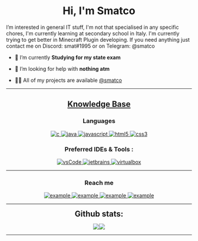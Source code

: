 <h1 align="center">Hi, I'm Smatco</h1>

I’m interested in general IT stuff, I'm not that specialised in any specific chores, I'm currently learning at secondary school in Italy.
I'm currently trying to get better in Minecraft Plugin developing.
If you need anything just contact me on Discord: smat#1995 or on Telegram: @smatco

- 🌱 I’m currently  **Studying for my state exam** 

- 🤝 I’m looking for help with **nothing atm**

- 👨‍💻 All of my projects are available [@smatco](https://github.com/smatco)




---

<h2 align="center"><u><b>Knowledge Base</b></u></h2>

<h3 align="center">Languages</h3>
<p align="center">
  <a href="https://www.cprogramming.com/" target="_blank"> 
    <img src="https://img.shields.io/badge/C%20programming-A8B9CC.svg?style=for-the-badge&logo=c&logoColor=white"
      alt="c"/>
  </a>
  <a href="https://www.java.com" target="_blank"> 
    <img src="https://img.shields.io/badge/Java-007396.svg?style=for-the-badge&logo=java&logoColor=white" 
      alt="java"/> 
  </a>
  <a href="https://developer.mozilla.org/en-US/docs/Web/JavaScript" target="_blank"> 
    <img src="https://img.shields.io/badge/Javascript-F7DF1E.svg?style=for-the-badge&logo=javascript&logoColor=black"
      alt="javascript"/> 
  </a>
  <a href="https://www.w3.org/html/" target="_blank"> 
    <img src="https://img.shields.io/badge/html-E34F26.svg?style=for-the-badge&logo=html5&logoColor=white"
      alt="html5"/> 
  </a>
  <a href="https://www.w3schools.com/css/" target="_blank">
    <img src="https://img.shields.io/badge/css-1572B6.svg?style=for-the-badge&logo=css3&logoColor=white"
      alt="css3"/>
  </a>
</p>

<h3 align="center">Preferred IDEs  & Tools :</h3>
<p align="center">
  <a href="https://code.visualstudio.com/" target="_blank">
    <img src="https://img.shields.io/badge/vscode-007ACC.svg?style=for-the-badge&logo=visualstudiocode&logoColor=white" alt="vsCode"/> 
  </a>
  <a href="https://www.jetbrains.com/" target="_blank">
    <img src="https://img.shields.io/badge/jetbrains%20IDE-000000.svg?style=for-the-badge&logo=jetbrains&logoColor=white" alt="jetbrains" />
  </a>
  <a href="https://www.virtualbox.org/" target="_blank">
    <img src="https://img.shields.io/badge/virtualbox-183A61.svg?style=for-the-badge&logo=virtualbox&logoColor=white"
      alt="virtualbox"/>
  </a>
</p>

----
<h3 align="center">Reach me</h3>

<div align="center">
  <a  href="https://t.me/example" target="_blank">
    <img src="https://img.shields.io/badge/Telegram-26A5E4.svg?style=for-the-badge&logo=telegram&logoColor=white" alt="example"/>
    <a  href="https://linkedin.com/in/matteo-hans-peter-serenellini-5b9a06230" target="_blank">
      <img src="https://img.shields.io/badge/Linked%20In-0A66C2.svg?style=for-the-badge&logo=linkedin&logoColor=white" alt="example"/>
    </a>
    <a href="https://twitter.com/smattco" target="_blank">
      <img src="https://img.shields.io/badge/Twitter-1DA1F2.svg?style=for-the-badge&logo=twitter&logoColor=white" alt="example"/>
    </a>
    <a href="https://instagram.com/smatco.s" target="_blank">
      <img src="https://img.shields.io/badge/Instagram-DD2A7B.svg?style=for-the-badge&logo=instagram&logoColor=white" alt="example"/>
  </a>
</div>

----
<div align="center">
<h2 align="center" style="margin: 5px 10px;">Github stats:</h2> 

![](https://github-readme-stats.vercel.app/api?username=smatco&show_icons=true&theme=tokyonight&hide_border=true&locale=en)![](https://github-readme-streak-stats.herokuapp.com/?user=smatco&theme=material-palenight)
</div>

----

